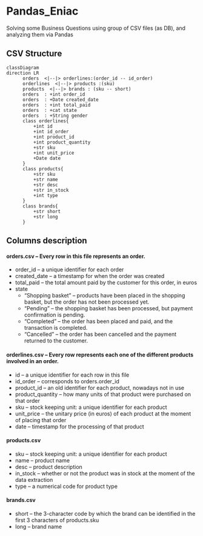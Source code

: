 # Pandas_Eniac
Solving some Business Questions using group of CSV files (as DB), and analyzing them via Pandas


## CSV Structure

```mermaid
classDiagram
direction LR
      orders  <|--|> orderlines:(order_id -- id_order)
      orderlines  <|--|> products :(sku)
      products  <|--|> brands : (sku -- short)
      orders  : +int order_id 
      orders  : +Date created_date  
      orders  : +int total_paid  
      orders  : +cat state  
      orders  : +String gender
      class orderlines{
          +int id   
          +int id_order
          +int product_id  
          +int product_quantity  
          +str sku  
          +int unit_price
          +Date date
      }
      class products{
          +str sku 
          +str name  
          +str desc  
          +str in_stock
          +int type  
      }
      class brands{
          +str short
          +str long
      }
```
## Columns description
#### orders.csv – Every row in this file represents an order.
- order_id – a unique identifier for each order
- created_date – a timestamp for when the order was created
- total_paid – the total amount paid by the customer for this order, in euros
- state 
  - “Shopping basket” – products have been placed in the shopping basket, but the order has not been processed yet.
  - “Pending” – the shopping basket has been processed, but payment confirmation is pending.
  - “Completed” – the order has been placed and paid, and the transaction is completed.
  - “Cancelled” – the order has been cancelled and the payment returned to the customer.
#### orderlines.csv – Every row represents each one of the different products involved in an order.
- id – a unique identifier for each row in this file
- id_order – corresponds to orders.order_id
- product_id – an old identifier for each product, nowadays not in use
- product_quantity – how many units of that product were purchased on that order
- sku – stock keeping unit: a unique identifier for each product
- unit_price – the unitary price (in euros) of each product at the moment of placing that order
- date – timestamp for the processing of that product
#### products.csv
- sku – stock keeping unit: a unique identifier for each product
- name – product name
- desc – product description
- in_stock – whether or not the product was in stock at the moment of the data extraction
- type – a numerical code for product type
#### brands.csv
- short – the 3-character code by which the brand can be identified in the first 3 characters of products.sku
- long – brand name
